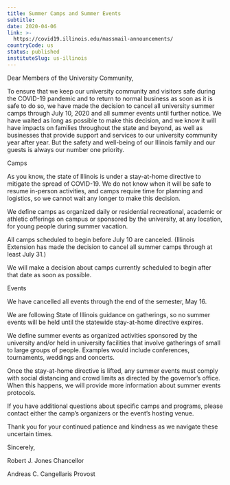```yaml
---
title: Summer Camps and Summer Events
subtitle: 
date: 2020-04-06
link: >-
  https://covid19.illinois.edu/massmail-announcements/
countryCode: us
status: published
instituteSlug: us-illinois
---
```

Dear Members of the University Community,

To ensure that we keep our university community and visitors safe during the COVID-19 pandemic and to return to normal business as soon as it is safe to do so, we have made the decision to cancel all university summer camps through July 10, 2020 and all summer events until further notice. We have waited as long as possible to make this decision, and we know it will have impacts on families throughout the state and beyond, as well as businesses that provide support and services to our university community year after year. But the safety and well-being of our Illinois family and our guests is always our number one priority.

Camps

As you know, the state of Illinois is under a stay-at-home directive to mitigate the spread of COVID-19. We do not know when it will be safe to resume in-person activities, and camps require time for planning and logistics, so we cannot wait any longer to make this decision.

We define camps as organized daily or residential recreational, academic or athletic offerings on campus or sponsored by the university, at any location, for young people during summer vacation.

All camps scheduled to begin before July 10 are canceled. (Illinois Extension has made the decision to cancel all summer camps through at least July 31.)

We will make a decision about camps currently scheduled to begin after that date as soon as possible.

Events

We have cancelled all events through the end of the semester, May 16.

We are following State of Illinois guidance on gatherings, so no summer events will be held until the statewide stay-at-home directive expires.

We define summer events as organized activities sponsored by the university and/or held in university facilities that involve gatherings of small to large groups of people. Examples would include conferences, tournaments, weddings and concerts.

Once the stay-at-home directive is lifted, any summer events must comply with social distancing and crowd limits as directed by the governor’s office. When this happens, we will provide more information about summer events protocols.

If you have additional questions about specific camps and programs, please contact either the camp’s organizers or the event’s hosting venue.

Thank you for your continued patience and kindness as we navigate these uncertain times.

Sincerely,

Robert J. Jones
Chancellor

Andreas C. Cangellaris
Provost